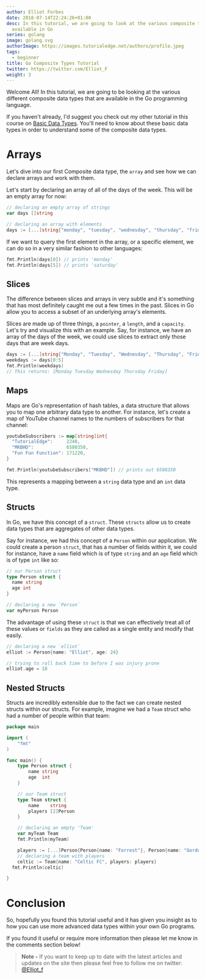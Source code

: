 ```yaml
---
author: Elliot Forbes
date: 2018-07-14T22:24:26+01:00
desc: In this tutorial, we are going to look at the various composite types
  available in Go
series: golang
image: golang.svg
authorImage: https://images.tutorialedge.net/authors/profile.jpeg
tags:
  - beginner
title: Go Composite Types Tutorial
twitter: https://twitter.com/Elliot_F
weight: 3
---
```


Welcome All! In this tutorial, we are going to be looking at the various
different composite data types that are available in the Go programming
language.

If you haven't already, I'd suggest you check out my other tutorial in this
course on [Basic Data Types](/golang/go-basic-types-tutorial/). You'll need to
know about these basic data types in order to understand some of the composite
data types.

# Arrays

Let's dive into our first Composite data type, the `array` and see how we can
declare arrays and work with them.

Let's start by declaring an array of all of the days of the week. This will be
an empty array for now:

```go
// declaring an empty array of strings
var days []string

// declaring an array with elements
days := [...]string{"monday", "tuesday", "wednesday", "thursday", "friday", "saturday", "sunday"}
```

If we want to query the first element in the array, or a specific element, we
can do so in a very similar fashion to other languages:

```go
fmt.Println(days[0]) // prints 'monday'
fmt.Println(days[5]) // prints 'saturday'
```

## Slices

The difference between slices and arrays in very subtle and it's something that
has most definitely caught me out a few times in the past. Slices in Go allow
you to access a subset of an underlying array's elements.

Slices are made up of three things, a `pointer`, a `length`, and a `capacity`.
Let's try and visualize this with an example. Say, for instance, we have an
array of the days of the week, we could use slices to extract only those days
that are week days.

```go
days := [...]string{"Monday", "Tuesday", "Wednesday", "Thursday", "Friday", "Saturday", "Sunday"}
weekdays := days[0:5]
fmt.Println(weekdays)
// This returns: [Monday Tuesday Wednesday Thursday Friday]
```

## Maps

Maps are Go's representation of hash tables, a data structure that allows you to
map one arbitrary data type to another. For instance, let's create a map of
YouTube channel names to the numbers of subscribers for that channel:

```go
youtubeSubscribers := map[string]int{
  "TutorialEdge":     2240,
  "MKBHD":            6580350,
  "Fun Fun Function": 171220,
}

fmt.Println(youtubeSubscribers["MKBHD"]) // prints out 6580350
```

This represents a mapping between a `string` data type and an `int` data type.

## Structs

In Go, we have this concept of a `struct`. These `structs` allow us to create
data types that are aggregates of other data types.

Say for instance, we had this concept of a `Person` within our application. We
could create a person `struct`, that has a number of fields within it, we could
for instance, have a `name` field which is of type `string` and an `age` field
which is of type `int` like so:

```go
// our Person struct
type Person struct {
  name string
  age int
}

// declaring a new `Person`
var myPerson Person
```

The advantage of using these `struct` is that we can effectively treat all of
these values or `fields` as they are called as a single entity and modify that
easily.

```go
// declaring a new `elliot`
elliot := Person{name: "Elliot", age: 24}

// trying to roll back time to before I was injury prone
elliot.age = 18
```

## Nested Structs

Structs are incredibly extensible due to the fact we can create nested structs
within our structs. For example, imagine we had a `Team` struct who had a number
of people within that team:

```go
package main

import (
    "fmt"
)

func main() {
    type Person struct {
        name string
        age  int
    }

    // our Team struct
    type Team struct {
        name    string
        players [2]Person
    }

    // declaring an empty 'Team'
    var myTeam Team
    fmt.Println(myTeam)

    players := [...]Person{Person{name: "Forrest"}, Person{name: "Gordon"}}
    // declaring a team with players
    celtic := Team{name: "Celtic FC", players: players}
  fmt.Println(celtic)

}
```

# Conclusion

So, hopefully you found this tutorial useful and it has given you insight as to
how you can use more advanced data types within your own Go programs.

If you found it useful or require more information then please let me know in
the comments section below!

> **Note -** If you want to keep up to date with the latest articles and updates
> on the site then please feel free to follow me on twitter:
> [@Elliot_f](https://twitter.com/elliot_f)
